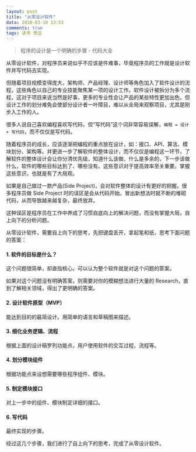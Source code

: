 ```yaml
---
layout: post
title: "从零设计软件"
data: 2018-03-18 13:53
comments: true
tags: 读书 想法
---
```


> 程序的设计是一个明确的步骤 - 代码大全

从零设计软件，对程序员来说似乎不应该是件难事，毕竟程序员的工作就是设计软件并写代码去实现。

但随着项目规模变得庞大，架构师、产品经理、设计师等角色加入了软件设计的流程，这些角色以自己的专业技能聚焦某一项的设计工作。软件设计被拆分为多个流程，这对于项目来说当然是好事，更多的专业性会让产品的某些特性更加出色。但设计工作的划分难免会使部分设计者一叶障目，难以从全局来观察项目，尤其是刚步入工作的人。

很多人说自己喜欢编程喜欢写代码，但“写代码”这个词非常容易误解，`编程 = 设计 + 写代码`，而不仅仅是写代码。

随着程序员的成长，应该逐渐把编程的重点放在设计，如：接口、API、算法、模块划分、架构等。并更进一步了解软件的整体设计，而不仅仅是编程这一环节，了解软件的整体设计会让你分清优先级，知道什么该做、什么是多余的，下一步该做什么，软件的哪些目标达到了、哪些没有。这些意识对于提高效率至关重要。掌握这些意识，也就是有了大局观。

如果是自己做过一款产品(Side Project)，会对软件整体的设计有更好的把握。很多程序员做 Side Project 时的误区是会从代码开始，冒出新想法时就不断的堆砌代码，从而导致越来越复杂，最终放弃。

这种误区是程序员在工作中养成了习惯自底向上的解决问题，而没有掌握大局，自上向下的分析问题。

从零设计软件，需要自上向下的思考，先把键盘丢开，拿起笔和纸，思考下面问题的答案：

#### 1. 软件的目标是什么？

这个问题很简单，却直指核心。可以认为整个软件就是对这个问题的答案。

如果对这个问题没有明确答案，则需要对你的模糊想法进行大量的 Research，直到了解相关领域，得出了更明确的答案。

#### 2. 设计软件原型（MVP）

能达到目的的最简设计。用简单的语言和草稿图来描述。

#### 3. 细化业务逻辑、流程

根据上面的设计稿罗列功能点，用户使用软件的交互过程，流程等。

#### 4. 划分模块组件

根据功能点来设想需要哪些程序组件、模块。

#### 5. 制定模块接口

对上一步中的组件、模块制定详细的接口。

#### 6. 写代码

最终实现的步骤。

经过这几个步骤，我们进行了自上向下的思考，完成了从零设计软件。

